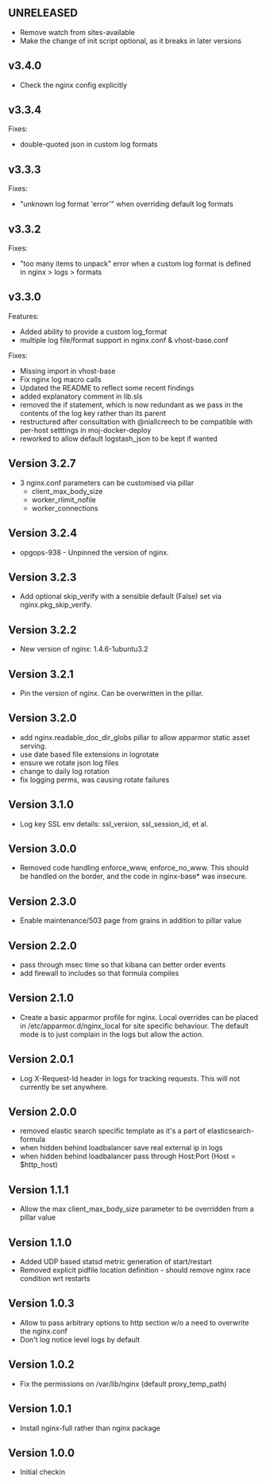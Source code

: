 ## UNRELEASED
* Remove watch from sites-available
* Make the change of init script optional, as it breaks in later versions

## v3.4.0
* Check the nginx config explicitly

## v3.3.4

Fixes:
* double-quoted json in custom log formats

## v3.3.3

Fixes:
* "unknown log format 'error'" when overriding default log formats

## v3.3.2

Fixes:
* "too many items to unpack" error when a custom log format is defined in nginx > logs > formats

## v3.3.0

Features:
* Added ability to provide a custom log_format
* multiple log file/format support in nginx.conf & vhost-base.conf

Fixes:
* Missing import in vhost-base
* Fix nginx log macro calls
* Updated the README to reflect some recent findings
* added explanatory comment in lib.sls
* removed the if statement, which is now redundant as we pass in the contents of the log key rather than its parent
* restructured after consultation with @niallcreech to be compatible with per-host setttings in moj-docker-deploy
* reworked to allow default logstash_json to be kept if wanted
    
## Version 3.2.7
* 3 nginx.conf parameters can be customised via pillar
  * client_max_body_size
  * worker_rlimit_nofile
  * worker_connections

## Version 3.2.4
* opgops-938 - Unpinned the version of nginx.

## Version 3.2.3
* Add optional skip_verify with a sensible default (False) set via nginx.pkg_skip_verify.

## Version 3.2.2
* New version of nginx: 1.4.6-1ubuntu3.2

## Version 3.2.1
* Pin the version of nginx. Can be overwritten in the pillar.

## Version 3.2.0

* add nginx.readable_doc_dir_globs pillar to allow apparmor static asset serving.
* use date based file extensions in logrotate
* ensure we rotate json log files
* change to daily log rotation
* fix logging perms, was causing rotate failures

## Version 3.1.0

* Log key SSL env details: ssl_version, ssl_session_id, et al.

## Version 3.0.0

* Removed code handling enforce_www, enforce_no_www. This should be handled
  on the border, and the code in nginx-base* was insecure.

## Version 2.3.0

* Enable maintenance/503 page from grains in addition to pillar value

## Version 2.2.0

* pass through msec time so that kibana can better order events
* add firewall to includes so that formula compiles

## Version 2.1.0

* Create a basic apparmor profile for nginx. Local overrides can be placed in
  /etc/apparmor.d/nginx_local for site specific behaviour. The default mode is
  to just complain in the logs but allow the action.

## Version 2.0.1

* Log X-Request-Id header in logs for tracking requests. This will not
  currently be set anywhere.

## Version 2.0.0

* removed elastic search specific template as it's a part of elasticsearch-formula
* when hidden behind loadbalancer save real external ip in logs
* when hidden behind loadbalancer pass through Host:Port (Host = $http_host)

## Version 1.1.1

* Allow the max client_max_body_size parameter to be overridden from a pillar value

## Version 1.1.0

* Added UDP based statsd metric generation of start/restart
* Removed explicit pidfile location definition - should remove nginx race condition wrt restarts

## Version 1.0.3

* Allow to pass arbitrary options to http section w/o a need to overwrite the nginx.conf
* Don't log notice level logs by default

## Version 1.0.2

* Fix the permissions on /var/lib/nginx (default proxy_temp_path)

## Version 1.0.1

* Install nginx-full rather than nginx package

## Version 1.0.0

* Initial checkin

